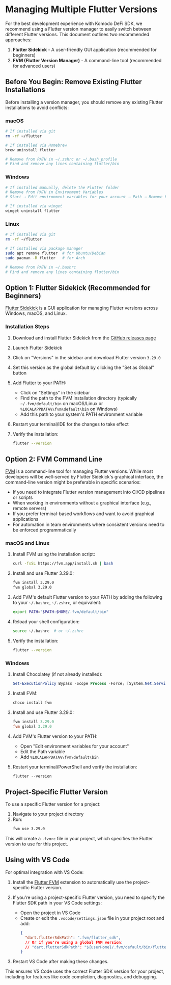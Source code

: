 # Managing Multiple Flutter Versions

For the best development experience with Komodo DeFi SDK, we recommend using a Flutter version manager to easily switch between different Flutter versions. This document outlines two recommended approaches:

1. **Flutter Sidekick** - A user-friendly GUI application (recommended for beginners)
2. **FVM (Flutter Version Manager)** - A command-line tool (recommended for advanced users)

## Before You Begin: Remove Existing Flutter Installations

Before installing a version manager, you should remove any existing Flutter installations to avoid conflicts:

### macOS
```bash
# If installed via git
rm -rf ~/flutter

# If installed via Homebrew
brew uninstall flutter

# Remove from PATH in ~/.zshrc or ~/.bash_profile
# Find and remove any lines containing flutter/bin
```

### Windows
```powershell
# If installed manually, delete the Flutter folder
# Remove from PATH in Environment Variables
# Start → Edit environment variables for your account → Path → Remove Flutter entry

# If installed via winget
winget uninstall flutter
```

### Linux
```bash
# If installed via git
rm -rf ~/flutter

# If installed via package manager
sudo apt remove flutter  # for Ubuntu/Debian
sudo pacman -R flutter   # for Arch

# Remove from PATH in ~/.bashrc
# Find and remove any lines containing flutter/bin
```

## Option 1: Flutter Sidekick (Recommended for Beginners)

[Flutter Sidekick](https://github.com/leoafarias/sidekick) is a GUI application for managing Flutter versions across Windows, macOS, and Linux.

### Installation Steps

1. Download and install Flutter Sidekick from the [GitHub releases page](https://github.com/leoafarias/sidekick/releases)

2. Launch Flutter Sidekick

3. Click on "Versions" in the sidebar and download Flutter version `3.29.0`

4. Set this version as the global default by clicking the "Set as Global" button

5. Add Flutter to your PATH:
   - Click on "Settings" in the sidebar
   - Find the path to the FVM installation directory (typically `~/.fvm/default/bin` on macOS/Linux or `%LOCALAPPDATA%\fvm\default\bin` on Windows)
   - Add this path to your system's PATH environment variable

6. Restart your terminal/IDE for the changes to take effect

7. Verify the installation:
   ```bash
   flutter --version
   ```

## Option 2: FVM Command Line

[FVM](https://fvm.app) is a command-line tool for managing Flutter versions. While most developers will be well-served by Flutter Sidekick's graphical interface, the command-line version might be preferable in specific scenarios:

- If you need to integrate Flutter version management into CI/CD pipelines or scripts
- When working in environments without a graphical interface (e.g., remote servers)
- If you prefer terminal-based workflows and want to avoid graphical applications
- For automation in team environments where consistent versions need to be enforced programmatically

### macOS and Linux

1. Install FVM using the installation script:
   ```bash
   curl -fsSL https://fvm.app/install.sh | bash
   ```

2. Install and use Flutter 3.29.0:
   ```bash
   fvm install 3.29.0
   fvm global 3.29.0
   ```

3. Add FVM's default Flutter version to your PATH by adding the following to your `~/.bashrc`, `~/.zshrc`, or equivalent:
   ```bash
   export PATH="$PATH:$HOME/.fvm/default/bin"
   ```

4. Reload your shell configuration:
   ```bash
   source ~/.bashrc  # or ~/.zshrc
   ```

5. Verify the installation:
   ```bash
   flutter --version
   ```

### Windows

1. Install Chocolatey (if not already installed):
   ```powershell
   Set-ExecutionPolicy Bypass -Scope Process -Force; [System.Net.ServicePointManager]::SecurityProtocol = [System.Net.ServicePointManager]::SecurityProtocol -bor 3072; iex ((New-Object System.Net.WebClient).DownloadString('https://community.chocolatey.org/install.ps1'))
   ```

2. Install FVM:
   ```powershell
   choco install fvm
   ```

3. Install and use Flutter 3.29.0:
   ```powershell
   fvm install 3.29.0
   fvm global 3.29.0
   ```

4. Add FVM's Flutter version to your PATH:
   - Open "Edit environment variables for your account"
   - Edit the Path variable
   - Add `%LOCALAPPDATA%\fvm\default\bin`

5. Restart your terminal/PowerShell and verify the installation:
   ```powershell
   flutter --version
   ```

## Project-Specific Flutter Version

To use a specific Flutter version for a project:

1. Navigate to your project directory
2. Run:
   ```bash
   fvm use 3.29.0
   ```

This will create a `.fvmrc` file in your project, which specifies the Flutter version to use for this project.

## Using with VS Code

For optimal integration with VS Code:

1. Install the [Flutter FVM](https://marketplace.visualstudio.com/items?itemName=leoafarias.fvm) extension to automatically use the project-specific Flutter version.

2. If you're using a project-specific Flutter version, you need to specify the Flutter SDK path in your VS Code settings:

   - Open the project in VS Code
   - Create or edit the `.vscode/settings.json` file in your project root and add:
     ```json
     {
       "dart.flutterSdkPath": ".fvm/flutter_sdk",
       // Or if you're using a global FVM version:
       // "dart.flutterSdkPath": "${userHome}/.fvm/default/bin/flutter"
     }
     ```

3. Restart VS Code after making these changes.

This ensures VS Code uses the correct Flutter SDK version for your project, including for features like code completion, diagnostics, and debugging.
